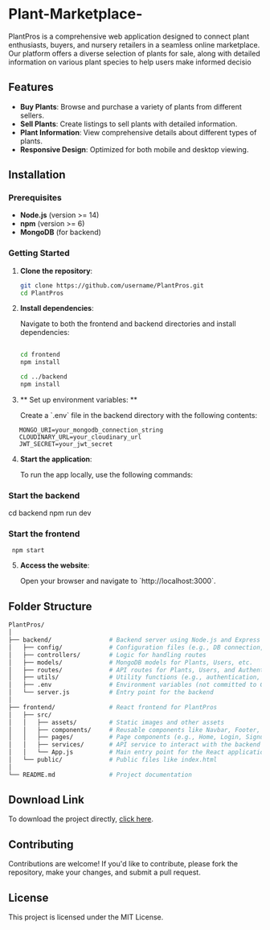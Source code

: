# Plant-Marketplace-
PlantPros is a comprehensive web application designed to connect plant enthusiasts, buyers, and nursery retailers in a seamless online marketplace. Our platform offers a diverse selection of plants for sale, along with detailed information on various plant species to help users make informed decisio

## Features

- **Buy Plants**: Browse and purchase a variety of plants from different sellers.
- **Sell Plants**: Create listings to sell plants with detailed information.
- **Plant Information**: View comprehensive details about different types of plants.
- **Responsive Design**: Optimized for both mobile and desktop viewing.

## Installation

### Prerequisites

- **Node.js** (version >= 14)
- **npm** (version >= 6)
- **MongoDB** (for backend)

### Getting Started

1. **Clone the repository**:

   ``` bash
   git clone https://github.com/username/PlantPros.git
   cd PlantPros
   ```

2. **Install dependencies**:

   Navigate to both the frontend and backend directories and install dependencies:

   ``` bash
 
   cd frontend
   npm install
   
   cd ../backend
   npm install 

3. ** Set up environment variables: **

   Create a \`.env\` file in the backend directory with the following contents:
```
   MONGO_URI=your_mongodb_connection_string
   CLOUDINARY_URL=your_cloudinary_url
   JWT_SECRET=your_jwt_secret
  ```

4. **Start the application**:

   To run the app locally, use the following commands:

  
### Start the backend
 cd backend
   npm run dev


   ### Start the frontend
  ``` cd ../frontend
   npm start
  ```

5. **Access the website**:

   Open your browser and navigate to \`http://localhost:3000\`.

## Folder Structure

``` bash
PlantPros/
│
├── backend/                # Backend server using Node.js and Express
│   ├── config/             # Configuration files (e.g., DB connection, Cloudinary)
│   ├── controllers/        # Logic for handling routes
│   ├── models/             # MongoDB models for Plants, Users, etc.
│   ├── routes/             # API routes for Plants, Users, and Authentication
│   ├── utils/              # Utility functions (e.g., authentication, file upload)
│   ├── .env                # Environment variables (not committed to Git)
│   └── server.js           # Entry point for the backend
│
├── frontend/               # React frontend for PlantPros
│   ├── src/
│   │   ├── assets/         # Static images and other assets
│   │   ├── components/     # Reusable components like Navbar, Footer, etc.
│   │   ├── pages/          # Page components (e.g., Home, Login, Signup, PlantDetails)
│   │   ├── services/       # API service to interact with the backend
│   │   └── App.js          # Main entry point for the React application
│   └── public/             # Public files like index.html
│
└── README.md               # Project documentation
```

## Download Link

To download the project directly, [click here](https://github.com/username/PlantPros/archive/refs/heads/main.zip).

## Contributing

Contributions are welcome! If you'd like to contribute, please fork the repository, make your changes, and submit a pull request.

## License

This project is licensed under the MIT License.
